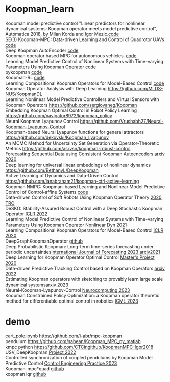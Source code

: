 # Koopman_learn  
Koopman model predictive control "Linear predictors for nonlinear dynamical systems: Koopman operator meets model predictive control", Automatica 2018, by Milan Korda and Igor Mezic.[code](https://github.com/MilanKorda/KoopmanMPC)  
SE(3) Koopman-MPC: Data-driven Learning and Control of Quadrotor UAVs [code](https://github.com/sriram-2502/KoopmanMPC_Quadrotor)   
Deep Koopman AutoEncoder [code](https://github.com/sriram-2502/Deep_Koopman_AutoEncoder)   
Koopman operator based MPC for autonomous vehicles. [code](https://github.com/sriram-2502/KoopmanMPC_AV)  
Learning Model Predictive Control of Nonlinear Systems with Time-varying Parameters Using Koopman Operator [code](https://github.com/MichaelMillerCSU/Koopman-online-updated-MPC)  
pykoopman  [code](https://github.com/dynamicslab/pykoopman)  
Koopman-RL [code](https://github.com/Pdbz199/Koopman-RL)  
Learning Compositional Koopman Operators for Model-Based Control [code](https://github.com/YunzhuLi/CompositionalKoopmanOperators)  
Koopman Operator Analysis with Deep Learning https://github.com/MLDS-NUS/KoopmanDL  
Learning Nonlinear Model Predictive Controllers and Virtual Sensors with Koopman Operators https://github.com/sergiovaneg/Koopman  
Embedding Koopman Optimal Control in Robot Policy Learning https://github.com/navigator8972/koopman_policy  
Neural Koopman Lyapunov Control https://github.com/Vrushabh27/Neural-Koopman-Lyapunov-Control  
Koopman-based Neural Lyapunov functions for general attractors https://github.com/dekovski/Koopman_Lyapunov  
An MCMC Method for Uncertainty Set Generation via Operator-Theoretic Metrics https://github.com/asrvsn/koopman-robust-control  
Forecasting Sequential Data using Consistent Koopman Autoencoders  [arxiv 2020](https://github.com/erichson/koopmanAE)  
Deep learning for universal linear embeddings of nonlinear dynamics https://github.com/BethanyL/DeepKoopman  
Active Learning of Dynamics and Data-Driven Control https://github.com/ianabraham21/koopman-ctrl-active-learning  
Koopman NMPC: Koopman-based Learning and Nonlinear Model Predictive Control of Control-affine Systems [code](https://github.com/Cafolkes/koopman_learning_and_control)  
Data-driven Control of Soft Robots Using Koopman Operator Theory [2020 TRO](https://github.com/ramvasudevan/soft-robot-koopman)  
DeSKO: Stability-Assured Robust Control with a Deep Stochastic Koopman Operator [ICLR 2022](https://github.com/srl-ethz/DeSKO-Deep-Stochastic-Koopman-Operator)   
Learning Model Predictive Control of Nonlinear Systems with Time-varying Parameters Using Koopman Operator [Nonlinear Dyn 2021](https://github.com/MichaelMillerCSU/Koopman-online-updated-MPC)  
Learning Compositional Koopman Operators for Model-Based Control [ICLR 2020](https://github.com/YunzhuLi/CompositionalKoopmanOperators)  
DeepGraphKoopmanOperator [github](https://github.com/mturja-vf-ic-bd/DeepGraphKoopmanOperator#interpretable-deep-graph-koopman-operator)  
Deep Probabilistic Koopman: Long-term time-series forecasting under periodic uncertainties[International Journal of Forecasting 2023 arxiv2021](https://github.com/AlexTMallen/dpk#deep-probabilistic-koopman-dpk-long-term-time-series-forecasting-under-periodic-uncertainties)  
Deep Learning for Koopman Operator Optimal Control [Master's Project 2020](https://github.com/xl402/deep-koopman#deep-learning-for-koopman-operator-optimal-control)  
Data-driven Predictive Tracking Control based on Koopman Operators [arxiv 2022](https://github.com/autosysproj/ktmpc)  
Estimating Koopman operators with sketching to provably learn large scale dynamical systems[arxiv 2023](https://github.com/Giodiro/NystromKoopman)  
Neural-Koopman-Lyapunov-Control [Neurocomputing 2023](https://github.com/Vrushabh27/Neural-Koopman-Lyapunov-Control#neural-koopman-lyapunov-control)  
Koopman Constrained Policy Optimization: a Koopman operator theoretic method for differentiable optimal control in robotics [ICML 2023](https://github.com/mhr/kcpo-icml)
# demo  
cart_pole.ipynb https://github.com/i-abr/mpc-koopman  
pendulum  https://github.com/sabean/Koopman_MPC_py_matlab  
kmpc python https://github.com/CTCingithub/KoopmanMPC-Igor2018  
USV_DeepKoopman [Project 2022](https://github.com/qypalice/USV_DeepKoopman)    
Controlled synchronization of coupled pendulums by Koopman Model Predictive Control [Control Engineering Practice 2023](https://github.com/aa4cc/KoopmanMPC-for-synchronization)  
Koopman-mpc*quad [github](https://github.com/kianmolani/koopman-mpc)  
koopman lqr [github](https://github.com/tony23545/DeepKoopman)


